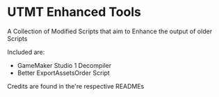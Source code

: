 # UTMT Enhanced Tools
A Collection of Modified Scripts that aim to Enhance the output of older Scripts

Included are:

- GameMaker Studio 1 Decompiler
- Better ExportAssetsOrder Script

Credits are found in the're respective READMEs
